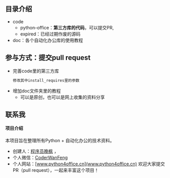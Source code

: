 ## 目录介绍
- code
    - python-office：**第三方库的代码**，可以提交PR,
    - expired：已经过期作废的源码
- doc：各个自动化办公库的使用教程


## 参与方式：提交pull request
- 完善code里的第三方库
    ```python
    修改其中install_requires里的参数
    ```
- 增加doc文件夹里的教程
    - 可以是原创，也可以是网上收集的资料分享
    
## 联系我
#### 项目介绍
本项目旨在整理所有Python + 自动化办公的技术资料。
- 创建人：[程序员晚枫](https://mp.weixin.qq.com/s/brapCp8aZxIOjgE8qLWs3A) ， 
- 个人微信：[CoderWanFeng](http://www.python4office.cn/wechat-qrcode/)
- 个人网站：[www.python4office.cn](www.python4office.cn)
欢迎大家提交PR（pull request），一起来丰富这个项目！
